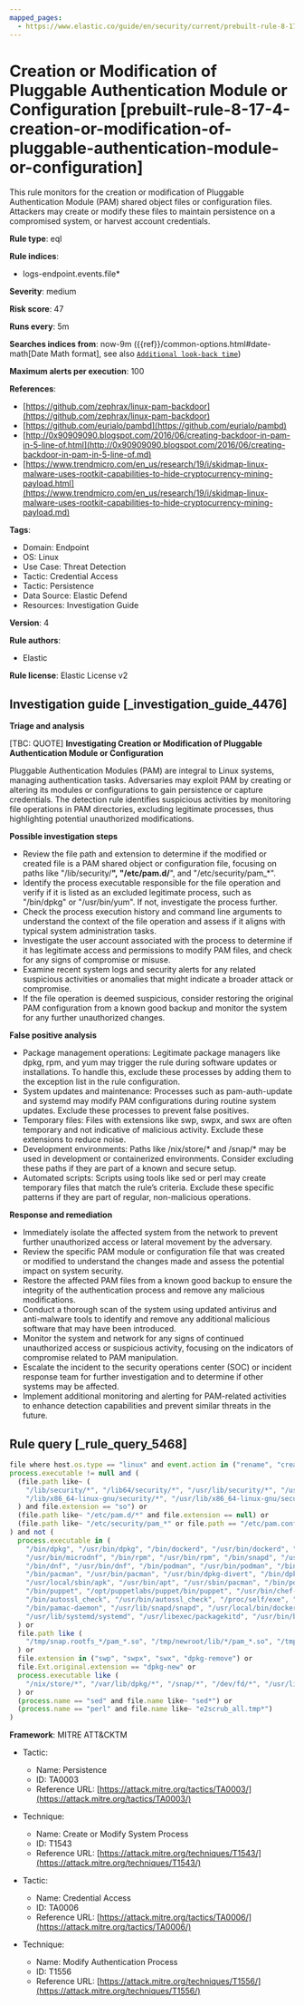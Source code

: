 ```yaml
---
mapped_pages:
  - https://www.elastic.co/guide/en/security/current/prebuilt-rule-8-17-4-creation-or-modification-of-pluggable-authentication-module-or-configuration.html
---
```


# Creation or Modification of Pluggable Authentication Module or Configuration [prebuilt-rule-8-17-4-creation-or-modification-of-pluggable-authentication-module-or-configuration]

This rule monitors for the creation or modification of Pluggable Authentication Module (PAM) shared object files or configuration files. Attackers may create or modify these files to maintain persistence on a compromised system, or harvest account credentials.

**Rule type**: eql

**Rule indices**:

* logs-endpoint.events.file*

**Severity**: medium

**Risk score**: 47

**Runs every**: 5m

**Searches indices from**: now-9m ({{ref}}/common-options.html#date-math[Date Math format], see also [`Additional look-back time`](docs-content://solutions/security/detect-and-alert/create-detection-rule.md#rule-schedule))

**Maximum alerts per execution**: 100

**References**:

* [https://github.com/zephrax/linux-pam-backdoor](https://github.com/zephrax/linux-pam-backdoor)
* [https://github.com/eurialo/pambd](https://github.com/eurialo/pambd)
* [http://0x90909090.blogspot.com/2016/06/creating-backdoor-in-pam-in-5-line-of.html](http://0x90909090.blogspot.com/2016/06/creating-backdoor-in-pam-in-5-line-of.md)
* [https://www.trendmicro.com/en_us/research/19/i/skidmap-linux-malware-uses-rootkit-capabilities-to-hide-cryptocurrency-mining-payload.html](https://www.trendmicro.com/en_us/research/19/i/skidmap-linux-malware-uses-rootkit-capabilities-to-hide-cryptocurrency-mining-payload.md)

**Tags**:

* Domain: Endpoint
* OS: Linux
* Use Case: Threat Detection
* Tactic: Credential Access
* Tactic: Persistence
* Data Source: Elastic Defend
* Resources: Investigation Guide

**Version**: 4

**Rule authors**:

* Elastic

**Rule license**: Elastic License v2

## Investigation guide [_investigation_guide_4476]

**Triage and analysis**

[TBC: QUOTE]
**Investigating Creation or Modification of Pluggable Authentication Module or Configuration**

Pluggable Authentication Modules (PAM) are integral to Linux systems, managing authentication tasks. Adversaries may exploit PAM by creating or altering its modules or configurations to gain persistence or capture credentials. The detection rule identifies suspicious activities by monitoring file operations in PAM directories, excluding legitimate processes, thus highlighting potential unauthorized modifications.

**Possible investigation steps**

* Review the file path and extension to determine if the modified or created file is a PAM shared object or configuration file, focusing on paths like "/lib/security/**", "/etc/pam.d/**", and "/etc/security/pam_*".
* Identify the process executable responsible for the file operation and verify if it is listed as an excluded legitimate process, such as "/bin/dpkg" or "/usr/bin/yum". If not, investigate the process further.
* Check the process execution history and command line arguments to understand the context of the file operation and assess if it aligns with typical system administration tasks.
* Investigate the user account associated with the process to determine if it has legitimate access and permissions to modify PAM files, and check for any signs of compromise or misuse.
* Examine recent system logs and security alerts for any related suspicious activities or anomalies that might indicate a broader attack or compromise.
* If the file operation is deemed suspicious, consider restoring the original PAM configuration from a known good backup and monitor the system for any further unauthorized changes.

**False positive analysis**

* Package management operations: Legitimate package managers like dpkg, rpm, and yum may trigger the rule during software updates or installations. To handle this, exclude these processes by adding them to the exception list in the rule configuration.
* System updates and maintenance: Processes such as pam-auth-update and systemd may modify PAM configurations during routine system updates. Exclude these processes to prevent false positives.
* Temporary files: Files with extensions like swp, swpx, and swx are often temporary and not indicative of malicious activity. Exclude these extensions to reduce noise.
* Development environments: Paths like /nix/store/* and /snap/* may be used in development or containerized environments. Consider excluding these paths if they are part of a known and secure setup.
* Automated scripts: Scripts using tools like sed or perl may create temporary files that match the rule’s criteria. Exclude these specific patterns if they are part of regular, non-malicious operations.

**Response and remediation**

* Immediately isolate the affected system from the network to prevent further unauthorized access or lateral movement by the adversary.
* Review the specific PAM module or configuration file that was created or modified to understand the changes made and assess the potential impact on system security.
* Restore the affected PAM files from a known good backup to ensure the integrity of the authentication process and remove any malicious modifications.
* Conduct a thorough scan of the system using updated antivirus and anti-malware tools to identify and remove any additional malicious software that may have been introduced.
* Monitor the system and network for any signs of continued unauthorized access or suspicious activity, focusing on the indicators of compromise related to PAM manipulation.
* Escalate the incident to the security operations center (SOC) or incident response team for further investigation and to determine if other systems may be affected.
* Implement additional monitoring and alerting for PAM-related activities to enhance detection capabilities and prevent similar threats in the future.


## Rule query [_rule_query_5468]

```js
file where host.os.type == "linux" and event.action in ("rename", "creation") and
process.executable != null and (
  (file.path like~ (
    "/lib/security/*", "/lib64/security/*", "/usr/lib/security/*", "/usr/lib64/security/*",
    "/lib/x86_64-linux-gnu/security/*", "/usr/lib/x86_64-linux-gnu/security/*"
  ) and file.extension == "so") or
  (file.path like~ "/etc/pam.d/*" and file.extension == null) or
  (file.path like~ "/etc/security/pam_*" or file.path == "/etc/pam.conf")
) and not (
  process.executable in (
    "/bin/dpkg", "/usr/bin/dpkg", "/bin/dockerd", "/usr/bin/dockerd", "/usr/sbin/dockerd", "/bin/microdnf",
    "/usr/bin/microdnf", "/bin/rpm", "/usr/bin/rpm", "/bin/snapd", "/usr/bin/snapd", "/bin/yum", "/usr/bin/yum",
    "/bin/dnf", "/usr/bin/dnf", "/bin/podman", "/usr/bin/podman", "/bin/dnf-automatic", "/usr/bin/dnf-automatic",
    "/bin/pacman", "/usr/bin/pacman", "/usr/bin/dpkg-divert", "/bin/dpkg-divert", "/sbin/apk", "/usr/sbin/apk",
    "/usr/local/sbin/apk", "/usr/bin/apt", "/usr/sbin/pacman", "/bin/podman", "/usr/bin/podman", "/usr/bin/puppet",
    "/bin/puppet", "/opt/puppetlabs/puppet/bin/puppet", "/usr/bin/chef-client", "/bin/chef-client",
    "/bin/autossl_check", "/usr/bin/autossl_check", "/proc/self/exe", "/dev/fd/*",  "/usr/bin/pamac-daemon",
    "/bin/pamac-daemon", "/usr/lib/snapd/snapd", "/usr/local/bin/dockerd", "/usr/sbin/pam-auth-update",
    "/usr/lib/systemd/systemd", "/usr/libexec/packagekitd", "/usr/bin/bsdtar", "/sbin/pam-auth-update"
  ) or
  file.path like (
    "/tmp/snap.rootfs_*/pam_*.so", "/tmp/newroot/lib/*/pam_*.so", "/tmp/newroot/usr/lib64/security/pam_*.so"
  ) or
  file.extension in ("swp", "swpx", "swx", "dpkg-remove") or
  file.Ext.original.extension == "dpkg-new" or
  process.executable like (
    "/nix/store/*", "/var/lib/dpkg/*", "/snap/*", "/dev/fd/*", "/usr/lib/virtualbox/*"
  ) or
  (process.name == "sed" and file.name like~ "sed*") or
  (process.name == "perl" and file.name like~ "e2scrub_all.tmp*")
)
```

**Framework**: MITRE ATT&CKTM

* Tactic:

    * Name: Persistence
    * ID: TA0003
    * Reference URL: [https://attack.mitre.org/tactics/TA0003/](https://attack.mitre.org/tactics/TA0003/)

* Technique:

    * Name: Create or Modify System Process
    * ID: T1543
    * Reference URL: [https://attack.mitre.org/techniques/T1543/](https://attack.mitre.org/techniques/T1543/)

* Tactic:

    * Name: Credential Access
    * ID: TA0006
    * Reference URL: [https://attack.mitre.org/tactics/TA0006/](https://attack.mitre.org/tactics/TA0006/)

* Technique:

    * Name: Modify Authentication Process
    * ID: T1556
    * Reference URL: [https://attack.mitre.org/techniques/T1556/](https://attack.mitre.org/techniques/T1556/)



